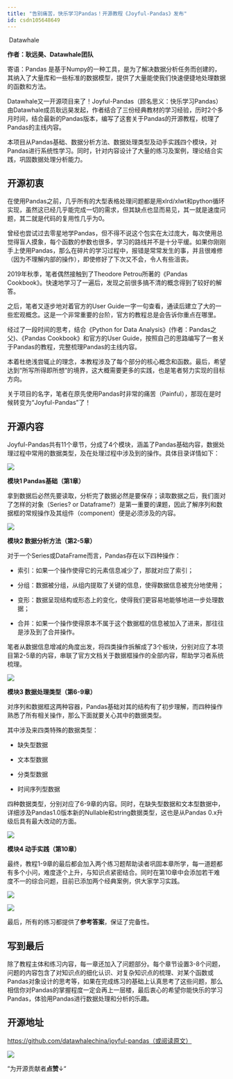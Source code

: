 ```yaml
---
title: "告别痛苦，快乐学习Pandas！开源教程《Joyful-Pandas》发布"
id: csdn105648649
---
```


 Datawhale 

**作者：耿远昊、Datawhale团队**

寄语：Pandas 是基于Numpy的一种工具，是为了解决数据分析任务而创建的，其纳入了大量库和一些标准的数据模型，提供了大量能使我们快速便捷地处理数据的函数和方法。

Datawhale又一开源项目来了！Joyful-Pandas（顾名思义：快乐学习Pandas）由Datawhale成员耿远昊发起，作者结合了三份经典教材的学习经验，历时2个多月时间，结合最新的Pandas版本，编写了这套关于Pandas的开源教程，梳理了Pandas的主线内容。

本项目从Pandas基础、数据分析方法、数据处理类型及动手实践四个模块，对Pandas进行系统性学习。同时，针对内容设计了大量的练习及案例，理论结合实践，巩固数据处理分析能力。

## 开源初衷

在使用Pandas之前，几乎所有的大型表格处理问题都是用xlrd/xlwt和python循环实现，虽然这已经几乎能完成一切的需求，但其缺点也显而易见，其一就是速度问题，其二就是代码的复用性几乎为0。

曾经也尝试过去零星地学Pandas，但不得不说这个包实在太过庞大，每次使用总觉得盲人摸象，每个函数的参数也很多，学习的路线并不是十分平缓。如果你刚刚手上使用Pandas，那么在碎片的学习过程中，报错是常常发生的事，并且很难修（因为不理解内部的操作），即使修好了下次又不会，令人有些沮丧。

2019年秋季，笔者偶然接触到了Theodore Petrou所著的《Pandas Cookbook》。快速地学习了一遍后，发现之前很多搞不清的概念得到了较好的解答。

之后，笔者又逐步地对着官方的User Guide一字一句查看，通读后建立了大的一些宏观概念。这是一个非常重要的台阶，官方的教程总是会告诉你重点在哪里。

经过了一段时间的思考，结合《Python for Data Analysis》(作者：Pandas之父)、《Pandas Cookbook》和官方的User Guide，按照自己的思路编写了一套关于Pandas的教程，完整梳理Pandas的主线内容。

本着杜绝浅尝辄止的理念，本教程涉及了每个部分的核心概念和函数。最后，希望达到“所写所得即所想”的境界，这大概需要更多的实践，也是笔者努力实现的目标方向。

关于项目的名字，笔者在原先使用Pandas时非常的痛苦（Painful），那现在是时候转变为“Joyful-Pandas”了！

## 开源内容

Joyful-Pandas共有11个章节，分成了4个模块，涵盖了Pandas基础内容，数据处理过程中常用的数据类型，及在处理过程中涉及到的操作。具体目录详情如下：

![](../img/f2bb5e301daf65aba54685c973f90c03.png)

**模块1 Pandas基础（第1章）**

拿到数据后必然先要读取，分析完了数据必然是要保存；读取数据之后，我们面对了怎样的对象（Series? or Dataframe?）是第一重要的课题，因此了解序列和数据框的常规操作及其组件（component）便是必须涉及的内容。

![](../img/ab012795fdda5e7cff595038b681b30b.png)

****模块2 数据分析方法（第2-5章）****

对于一个Series或DataFrame而言，Pandas存在以下四种操作：

*   索引：如果一个操作使得它的元素信息减少了，那就对应了索引；

*   分组：数据被分组，从组内提取了关键的信息，使得数据信息被充分地使用；

*   变形：数据呈现结构或形态上的变化，使得我们更容易地能够地进一步处理数据；

*   合并：如果一个操作使得原本不属于这个数据框的信息被加入了进来，那往往是涉及到了合并操作。

笔者从数据信息增减的角度出发，将四类操作拆解成了3个板块，分别对应了本项目第2-5章的内容，串联了官方文档关于数据框操作的全部内容，帮助学习者系统梳理。

![](../img/d02a30baad921ff81e10ed5f90d6a394.png)

******模块3 数据处理类型（第6-9章）******

对序列和数据框这两种容器，Pandas基础对其的结构有了初步理解，而四种操作熟悉了所有相关操作，那么下面就要关心其中的数据类型。

其中涉及来四类特殊的数据类型：

*   缺失型数据

*   文本型数据

*   分类型数据

*   时间序列型数据

四种数据类型，分别对应了6-9章的内容。同时，在缺失型数据和文本型数据中，详细涉及Pandas1.0版本新的Nullable和string数据类型，这也是从Pandas 0.x升级后具有最大改动的方面。

![](../img/655084e7cdff99722331e8b9c85253c0.png)

********模块4 动手实践（第10章）********

最终，教程1-9章的最后都会加入两个练习题帮助读者巩固本章所学，每一道题都有多个小问，难度逐个上升，与知识点紧密结合。同时在第10章中会添加若干难度不一的综合问题，目前已添加两个经典案例，供大家学习实践。

![](../img/23ac0a7109584834664156bdab9ab307.png)

![](../img/2cb3cdedaea1ec8ee94e38c1815ade1e.png)

最后，所有的练习都提供了**参考答案**，保证了完备性。

## 写到最后

除了教程主体和练习内容，每一章还加入了问题部分。每个章节设置3-8个问题，问题的内容包含了对知识点的细化认识、对复杂知识点的梳理、对某个函数或Pandas对象设计的思考等，如果在完成练习的基础上认真思考了这些问题，那么相信你对Pandas的掌握程度一定会再上一层楼，最后衷心的希望你能快乐的学习Pandas，体验用Pandas进行数据处理和分析的乐趣。

## 开源地址

https://github.com/datawhalechina/joyful-pandas（或阅读原文）

![](../img/ac1260bd6d55ebcd4401293b8b1ef5ff.png)

“为开源贡献者**点赞**↓“